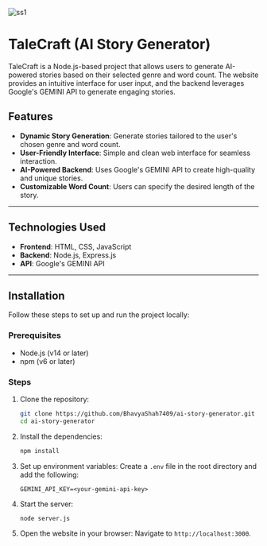 ![ss1](https://github.com/user-attachments/assets/451371c5-7590-404b-9085-27722c82f0c8)
# TaleCraft (AI Story Generator)

TaleCraft is a Node.js-based project that allows users to generate AI-powered stories based on their selected genre and word count. The website provides an intuitive interface for user input, and the backend leverages Google's GEMINI API to generate engaging stories.

## Features

- **Dynamic Story Generation**: Generate stories tailored to the user's chosen genre and word count.
- **User-Friendly Interface**: Simple and clean web interface for seamless interaction.
- **AI-Powered Backend**: Uses Google's GEMINI API to create high-quality and unique stories.
- **Customizable Word Count**: Users can specify the desired length of the story.

---

## Technologies Used

- **Frontend**: HTML, CSS, JavaScript
- **Backend**: Node.js, Express.js
- **API**: Google's GEMINI API

---

## Installation

Follow these steps to set up and run the project locally:

### Prerequisites

- Node.js (v14 or later)
- npm (v6 or later)

### Steps

1. Clone the repository:
   ```bash
   git clone https://github.com/BhavyaShah7409/ai-story-generator.git
   cd ai-story-generator
   ```

2. Install the dependencies:
   ```bash
   npm install
   ```

3. Set up environment variables:
   Create a `.env` file in the root directory and add the following:
   ```env
   GEMINI_API_KEY=<your-gemini-api-key>
   ```

4. Start the server:
   ```bash
   node server.js
   ```

5. Open the website in your browser:
   Navigate to `http://localhost:3000`.

